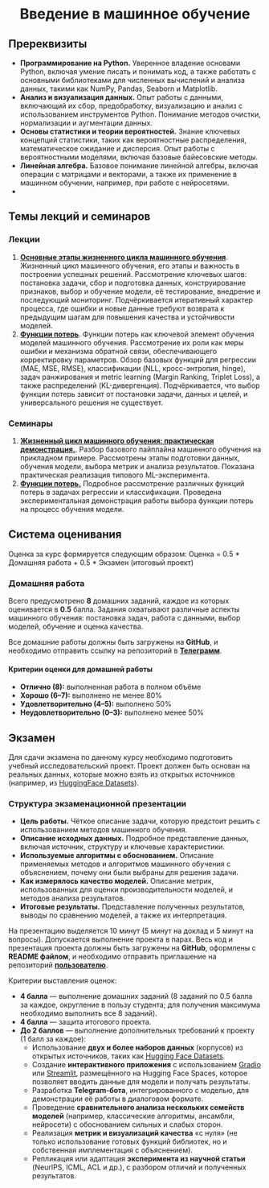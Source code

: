 <center><h1>Введение в машинное обучение</h1></center>

## Пререквизиты

- **Программирование на Python.** Уверенное владение основами Python, включая умение писать и понимать код, а также работать с основными библиотеками для численных вычислений и анализа данных, такими как NumPy, Pandas, Seaborn и Matplotlib.
- **Анализ и визуализация данных.** Опыт работы с данными, включающий их сбор, предобработку, визуализацию и анализ с использованием инструментов Python. Понимание методов очистки, нормализации и аугментации данных.
- **Основы статистики и теории вероятностей.** Знание ключевых концепций статистики, таких как вероятностные распределения, математическое ожидание и дисперсия. Опыт работы с вероятностными моделями, включая базовые байесовские методы.
- **Линейная алгебра.** Базовое понимание линейной алгебры, включая операции с матрицами и векторами, а также их применение в машинном обучении, например, при работе с нейросетями.
- 
## Темы лекций и семинаров

### Лекции

1. [**Основные этапы жизненного цикла машинного обучения**](./lectures/1_Жизненный_цикл.pdf). Жизненный цикл машинного обучения, его этапы и важность в построении успешных решений. Рассмотрение ключевых шагов: постановка задачи, сбор и подготовка данных, конструирование признаков, выбор и обучение модели, её тестирование, внедрение и последующий мониторинг. Подчёркивается итеративный характер процесса, где ошибки и новые данные требуют возврата к предыдущим шагам для повышения качества и устойчивости моделей.
2. [**Функции потерь**](./lectures/2_Функции_потерь.pdf). Функции потерь как ключевой элемент обучения моделей машинного обучения. Рассмотрение их роли как меры ошибки и механизма обратной связи, обеспечивающего корректировку параметров. Обзор базовых функций для регрессии (MAE, MSE, RMSE), классификации (NLL, кросс-энтропия, hinge), задач ранжирования и metric learning (Margin Ranking, Triplet Loss), а также распределений (KL-дивергенция). Подчёркивается, что выбор функции потерь зависит от постановки задачи, данных и целей, и универсального решения не существует.

### Семинары

1. [**Жизненный цикл машинного обучения: практическая демонстрация.**](./practice_1/1.ipynb). Разбор базового пайплайна машинного обучения на прикладном примере. Рассмотрены этапы подготовки данных, обучения модели, выбора метрик и анализа результатов. Показана практическая реализация типового ML-эксперимента.
2. [**Функции потерь.**](./practice_2/2.ipynb) Подробное рассмотрение различных функций потерь в задачах регрессии и классификации. Проведена экспериментальная демонстрация работы выбора функции потерь на процесс обучения модели.

## Система оценивания

Оценка за курс формируется следующим образом:
Оценка = 0.5 * Домашняя работа + 0.5 * Экзамен (итоговый проект)

### Домашняя работа

Всего предусмотрено **8** домашних заданий, каждое из которых оценивается в **0.5** балла. Задания охватывают различные аспекты машинного обучения: постановка задач, работа с данными, выбор моделей, обучение и оценка качества.

Все домашние работы должны быть загружены на **GitHub**, и необходимо отправить ссылку на репозиторий в [**Телеграмм**](https://t.me/MiSTe_R).

#### Критерии оценки для домашней работы

- **Отлично (8):** выполненная работа в полном объёме
- **Хорошо (6–7):** выполнено не менее 80%
- **Удовлетворительно (4–5):** выполнено 50%
- **Неудовлетворительно (0–3):** выполнено менее 50%

## Экзамен

Для сдачи экзамена по данному курсу необходимо подготовить учебный исследовательский проект.
Проект должен быть основан на реальных данных, которые можно взять из открытых источников (например, из [HuggingFace Datasets](https://huggingface.co/datasets)).

### Структура экзаменационной презентации
- **Цель работы.** Чёткое описание задачи, которую предстоит решить с использованием методов машинного обучения.
- **Описание исходных данных.** Подробное представление данных, включая источник, структуру и ключевые характеристики.
- **Используемые алгоритмы с обоснованием.** Описание применяемых методов и алгоритмов машинного обучения с объяснением, почему они были выбраны для решения задачи.
- **Как измерялось качество моделей.** Описание метрик, использованных для оценки производительности моделей, и методов анализа результатов.
- **Итоговые результаты.** Представление полученных результатов, выводы по сравнению моделей, а также их интерпретация.

На презентацию выделяется 10 минут (5 минут на доклад и 5 минут на вопросы). Допускается выполнение проекта в парах.
Весь код и презентация проекта должны быть загружены на **GitHub**, оформлены с **README файлом**, и необходимо отправить приглашение на репозиторий [**пользователю**](https://github.com/MiSTeR1995).

Критерии выставления оценок:
- **4 балла** — выполнение домашних заданий
  (8 заданий по 0.5 балла за каждое, округление в пользу студента; для получения максимума необходимо выполнить все 8 заданий).
- **4 балла** — защита итогового проекта.
- **До 2 баллов** — выполнение дополнительных требований к проекту (1 балл за каждое):
  - Использование **двух и более наборов данных** (корпусов) из открытых источников, таких как [Hugging Face Datasets](https://huggingface.co/datasets).
  - Создание **интерактивного приложения** с использованием [Gradio](https://gradio.app/) или [Streamlit](https://streamlit.io/), размещённого на Hugging Face Spaces, которое позволяет вводить данные для модели и получать результаты.
  - Разработка **Telegram-бота**, интегрированного с моделью, для демонстрации её работы в диалоговом формате.
  - Проведение **сравнительного анализа нескольких семейств моделей** (например, классические алгоритмы, ансамбли, нейросети) с обоснованием сильных и слабых сторон.
  - Реализация **метрик и визуализаций качества** «с нуля» (не только использование готовых функций библиотек, но и собственная имплементация с объяснением).
  - Репликация или адаптация **эксперимента из научной статьи** (NeurIPS, ICML, ACL и др.), с разбором отличий и полученных результатов.
